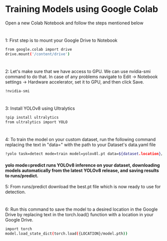 
# Training Models using Google Colab





Open a new Colab Notebook and follow the steps mentioned below
#
1: First step is to mount your Google Drive to Notebook 
```bash
from google.colab import drive
drive.mount('/content/drive')
```
#
2: Let's make sure that we have access to GPU. We can use nvidia-smi command to do that. In case of any problems navigate to Edit -> Notebook settings -> Hardware accelerator, set it to GPU, and then click Save.
```bash
!nvidia-smi
```
#
3: Install YOLOv8 using Ultralytics
```bash
!pip install ultralytics
from ultralytics import YOLO
```
#
4: To train the model on your custom dataset, run the following command replacing the text in "data=" with the path to your Dataset's data.yaml file
```bash
!yolo task=detect mode=train model=yolov8l.pt data=${dataset.location}/data.yaml epochs=50 imgsz=640
```
#### yolo mode=predict runs YOLOv8 inference on your dataset, downloading models automatically from the latest YOLOv8 release, and saving results to runs/predict.

5: From runs/predict download the best.pt file which is now ready to use for detection.
#
6: Run this command to save the model to a desired location in the Google Drive by replacing text in the torch.load() function with a location in your Google Drive.

```bash
import torch
model.load_state_dict(torch.load({LOCATION}/model.pth))
```


